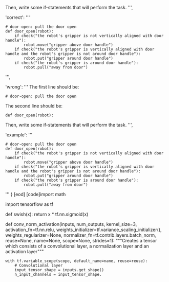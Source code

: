 

Then, write some if-statements that will perform the task.
''',

'correct': '''
```
# door-open: pull the door open
def door_open(robot):
    if check("the robot's gripper is not vertically aligned with door handle"):
        robot.move("gripper above door handle")
    if check("the robot's gripper is vertically aligned with door handle and the robot's gripper is not around door handle"):
        robot.put("gripper around door handle")
    if check("the robot's gripper is around door handle"):
        robot.pull("away from door")
```
''',

'wrong':
'''
The first line should be:
```
# door-open: pull the door open
```

The second line should be:
```
def door_open(robot):
```

Then, write some if-statements that will perform the task.
''',

'example': '''
```
# door-open: pull the door open
def door_open(robot):
    if check("the robot's gripper is not vertically aligned with door handle"):
        robot.move("gripper above door handle")
    if check("the robot's gripper is vertically aligned with door handle and the robot's gripper is not around door handle"):
        robot.put("gripper around door handle")
    if check("the robot's gripper is around door handle"):
        robot.pull("away from door")
```
'''
}
[eod] [code]import math

import tensorflow as tf


def swish(x):
    return x * tf.nn.sigmoid(x)


def conv_norm_activation(inputs,
                         num_outputs,
                         kernel_size=3,
                         activation_fn=tf.nn.relu,
                         weights_initializer=tf.variance_scaling_initializer(),
                         weights_regularizer=None,
                         normalizer_fn=tf.contrib.layers.batch_norm,
                         reuse=None,
                         name=None,
                         scope=None,
                         strides=1):
    """Creates a tensor which consists of a convolutional layer,
    a normalization layer and an activation layer"""

    with tf.variable_scope(scope, default_name=name, reuse=reuse):
        # Convolutional layer
        input_tensor_shape = inputs.get_shape()
        n_input_channels = input_tensor_shape.